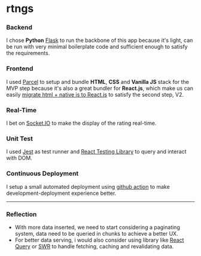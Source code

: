 # rtngs

### Backend

I chose **Python** [Flask](https://flask.palletsprojects.com/en/2.0.x/) to run the backbone of this app because it's light, can be run with very minimal boilerplate code and sufficient enough to satisfy the requirements.

### Frontend

I used [Parcel](https://parceljs.org/) to setup and bundle **HTML**, **CSS** and **Vanilla JS** stack for the MVP step because it's also a great bundler for **React.js**, which make us can easily [migrate html + native js to React.js](https://parceljs.org/recipes/react/) to satisfy the second step, V2.

### Real-Time

I bet on [Socket.IO](https://socket.io/) to make the display of the rating real-time.

### Unit Test

I used [Jest](https://jestjs.io/) as test runner and [React Testing Library](https://testing-library.com/docs/react-testing-library/intro/) to query and interact with DOM.

### Continuous Deployment

I setup a small automated deployment using [github action](https://github.com/features/actions) to make development-deployment experience better.

---

### Reflection

- With more data inserted, we need to start considering a paginating system, data need to be queried in chunks to achieve a better UX.
- For better data serving, i would also consider using library like [React Query](https://react-query.tanstack.com/) or [SWR](https://swr.vercel.app/) to handle fetching, caching and revalidating data.
